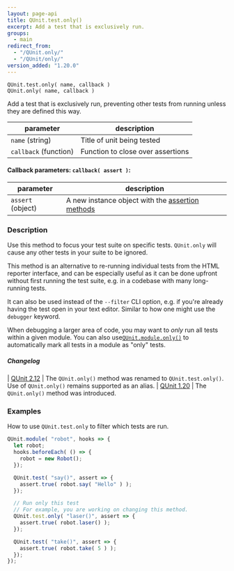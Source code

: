 ```yaml
---
layout: page-api
title: QUnit.test.only()
excerpt: Add a test that is exclusively run.
groups:
  - main
redirect_from:
  - "/QUnit.only/"
  - "/QUnit/only/"
version_added: "1.20.0"
---
```


`QUnit.test.only( name, callback )`<br>
`QUnit.only( name, callback )`

Add a test that is exclusively run, preventing other tests from running unless they are defined this way.

| parameter | description |
|-----------|-------------|
| `name` (string) | Title of unit being tested |
| `callback` (function) | Function to close over assertions |

#### Callback parameters: `callback( assert )`:

| parameter | description |
|-----------|-------------|
| `assert` (object) | A new instance object with the [assertion methods](../assert/index.md) |

### Description

Use this method to focus your test suite on specific tests. `QUnit.only` will cause any other tests in your suite to be ignored.

This method is an alternative to re-running individual tests from the HTML reporter interface, and can be especially useful as it can be done upfront without first running the test suite, e.g. in a codebase with many long-running tests.

It can also be used instead of the `--filter` CLI option, e.g. if you're already having the test open in your text editor. Similar to how one might use the `debugger` keyword.

When debugging a larger area of code, you may want to _only_ run all tests within a given module. You can also use[`QUnit.module.only()`](./module.md) to automatically mark all tests in a module as "only" tests.

##### Changelog

| [QUnit 2.12](https://github.com/qunitjs/qunit/releases/tag/2.12.0) | The `QUnit.only()` method was renamed to `QUnit.test.only()`.<br/>Use of `QUnit.only()` remains supported as an alias.
| [QUnit 1.20](https://github.com/qunitjs/qunit/releases/tag/1.20.0) | The `QUnit.only()` method was introduced.

### Examples

How to use `QUnit.test.only` to filter which tests are run.

```js
QUnit.module( "robot", hooks => {
  let robot;
  hooks.beforeEach( () => {
    robot = new Robot();
  });

  QUnit.test( "say()", assert => {
    assert.true( robot.say( "Hello" ) );
  });

  // Run only this test
  // For example, you are working on changing this method.
  QUnit.test.only( "laser()", assert => {
    assert.true( robot.laser() );
  });

  QUnit.test( "take()", assert => {
    assert.true( robot.take( 5 ) );
  });
});
```
